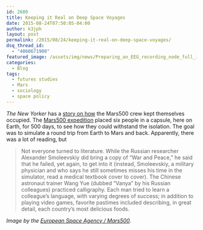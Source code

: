 ```yaml
---
id: 2600
title: Keeping it Real on Deep Space Voyages
date: 2015-08-24T07:50:05-04:00
author: k3jph
layout: post
permalink: /2015/08/24/keeping-it-real-on-deep-space-voyages/
dsq_thread_id:
  - "4060671900"
featured_image: /assets/img/news/Preparing_an_EEG_recording_node_full_image_2.jpg
categories:
  - Blog
tags:
  - futures studies
  - Mars
  - sociology
  - space policy
---
```

_The New Yorker_ has a [story on how](http://www.newyorker.com/books/page-turner/five-hundred-and-twenty-days-of-solitude) the Mars500 crew kept themselves occupied.  The [Mars500 expedition](http://www.esa.int/Our_Activities/Human_Spaceflight/Mars500/Welcome_back_and_thank_you_Mars500) placed six people in a capsule, here on Earth, for 500 days, to see how they could withstand the isolation.  The goal was to simulate a round trip from Earth to Mars and back.  Apparently, there was a lot of reading, but

> Not everyone turned to literature. While the Russian researcher Alexander Smoleevskiy did bring a copy of “War and Peace,” he said that he failed, yet again, to get into it (instead, Smoleevskiy, a military physician and who says he still sometimes misses his time in the simulator, read a medical textbook cover to cover). The Chinese astronaut trainer Wang Yue (dubbed “Vanya” by his Russian colleagues) practiced calligraphy. Each man tried to learn a colleague’s language, with varying degrees of success; in addition to playing video games, favorite pastimes included describing, in great detail, each country’s most delicious foods.

_Image by the [European Space Agency / Mars500](http://www.esa.int/spaceinimages/Images/2010/07/Preparing_an_EEG_recording)._
